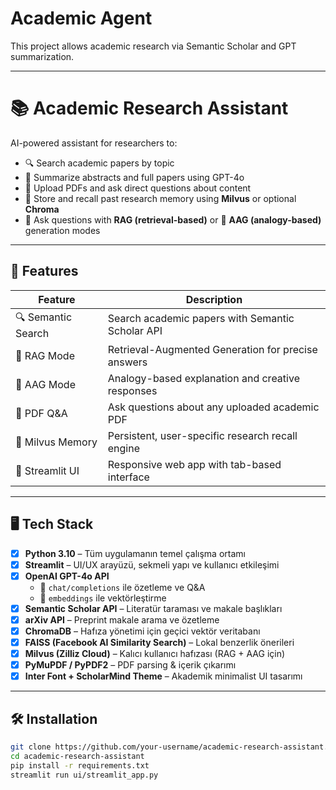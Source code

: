 # Academic Agent

This project allows academic research via Semantic Scholar and GPT summarization.

---

# 📚 Academic Research Assistant

AI-powered assistant for researchers to:
- 🔍 Search academic papers by topic
- 📝 Summarize abstracts and full papers using GPT-4o
- 📄 Upload PDFs and ask direct questions about content
- 🔁 Store and recall past research memory using **Milvus** or optional **Chroma**
- 🧠 Ask questions with **RAG (retrieval-based)** or 🌱 **AAG (analogy-based)** generation modes

---

## 🚀 Features

| Feature               | Description                                                 |
|----------------------|-------------------------------------------------------------|
| 🔍 Semantic Search    | Search academic papers with Semantic Scholar API            |
| 🧠 RAG Mode           | Retrieval-Augmented Generation for precise answers          |
| 🌱 AAG Mode           | Analogy-based explanation and creative responses            |
| 📄 PDF Q&A            | Ask questions about any uploaded academic PDF               |
| 🔁 Milvus Memory      | Persistent, user-specific research recall engine            |
| 📎 Streamlit UI       | Responsive web app with tab-based interface                 |

---

## 🖥️ Tech Stack

- [x] **Python 3.10** – Tüm uygulamanın temel çalışma ortamı
- [x] **Streamlit** – UI/UX arayüzü, sekmeli yapı ve kullanıcı etkileşimi
- [x] **OpenAI GPT-4o API**
  - 🔹 `chat/completions` ile özetleme ve Q&A
  - 🔹 `embeddings` ile vektörleştirme
- [x] **Semantic Scholar API** – Literatür taraması ve makale başlıkları
- [x] **arXiv API** – Preprint makale arama ve özetleme
- [x] **ChromaDB** – Hafıza yönetimi için geçici vektör veritabanı
- [x] **FAISS (Facebook AI Similarity Search)** – Lokal benzerlik önerileri
- [x] **Milvus (Zilliz Cloud)** – Kalıcı kullanıcı hafızası (RAG + AAG için)
- [x] **PyMuPDF / PyPDF2** – PDF parsing & içerik çıkarımı
- [x] **Inter Font + ScholarMind Theme** – Akademik minimalist UI tasarımı

---

## 🛠️ Installation

```bash
git clone https://github.com/your-username/academic-research-assistant.git
cd academic-research-assistant
pip install -r requirements.txt
streamlit run ui/streamlit_app.py
